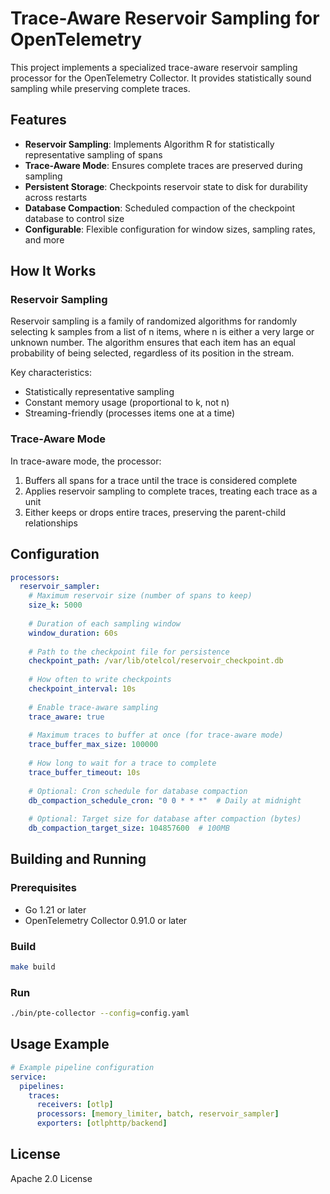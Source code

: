 # Trace-Aware Reservoir Sampling for OpenTelemetry

This project implements a specialized trace-aware reservoir sampling processor for the OpenTelemetry Collector. It provides statistically sound sampling while preserving complete traces.

## Features

- **Reservoir Sampling**: Implements Algorithm R for statistically representative sampling of spans
- **Trace-Aware Mode**: Ensures complete traces are preserved during sampling
- **Persistent Storage**: Checkpoints reservoir state to disk for durability across restarts
- **Database Compaction**: Scheduled compaction of the checkpoint database to control size
- **Configurable**: Flexible configuration for window sizes, sampling rates, and more

## How It Works

### Reservoir Sampling

Reservoir sampling is a family of randomized algorithms for randomly selecting k samples from a list of n items, where n is either a very large or unknown number. The algorithm ensures that each item has an equal probability of being selected, regardless of its position in the stream.

Key characteristics:
- Statistically representative sampling
- Constant memory usage (proportional to k, not n)
- Streaming-friendly (processes items one at a time)

### Trace-Aware Mode

In trace-aware mode, the processor:
1. Buffers all spans for a trace until the trace is considered complete
2. Applies reservoir sampling to complete traces, treating each trace as a unit
3. Either keeps or drops entire traces, preserving the parent-child relationships

## Configuration

```yaml
processors:
  reservoir_sampler:
    # Maximum reservoir size (number of spans to keep)
    size_k: 5000
    
    # Duration of each sampling window
    window_duration: 60s
    
    # Path to the checkpoint file for persistence
    checkpoint_path: /var/lib/otelcol/reservoir_checkpoint.db
    
    # How often to write checkpoints
    checkpoint_interval: 10s
    
    # Enable trace-aware sampling
    trace_aware: true
    
    # Maximum traces to buffer at once (for trace-aware mode)
    trace_buffer_max_size: 100000
    
    # How long to wait for a trace to complete
    trace_buffer_timeout: 10s
    
    # Optional: Cron schedule for database compaction
    db_compaction_schedule_cron: "0 0 * * *"  # Daily at midnight
    
    # Optional: Target size for database after compaction (bytes)
    db_compaction_target_size: 104857600  # 100MB
```

## Building and Running

### Prerequisites

- Go 1.21 or later
- OpenTelemetry Collector 0.91.0 or later

### Build

```bash
make build
```

### Run

```bash
./bin/pte-collector --config=config.yaml
```

## Usage Example

```yaml
# Example pipeline configuration
service:
  pipelines:
    traces:
      receivers: [otlp]
      processors: [memory_limiter, batch, reservoir_sampler]
      exporters: [otlphttp/backend]
```

## License

Apache 2.0 License